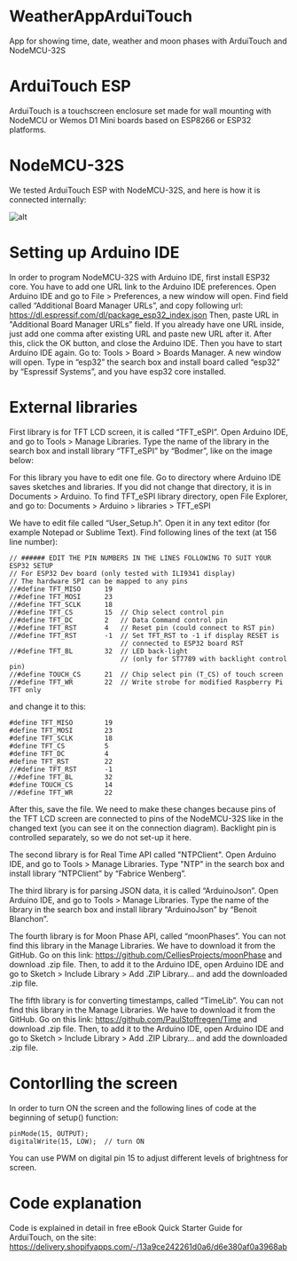 # WeatherAppArduiTouch
App for showing time, date, weather and moon phases with ArduiTouch and NodeMCU-32S

# ArduiTouch ESP
ArduiTouch is a touchscreen enclosure set made for wall mounting with NodeMCU or Wemos D1 Mini boards based on ESP8266 or ESP32 platforms.

# NodeMCU-32S
We tested ArduiTouch ESP with NodeMCU-32S, and here is how it is connected internally:

![alt](https://github.com/Slaveche90/WeatherAppArduiTouch/blob/master/ConnectionDiagram.jpg?raw=true)

# Setting up Arduino IDE

In order to program NodeMCU-32S with Arduino IDE, first install ESP32 core. You have to add one URL link to the Arduino IDE preferences. Open Arduino IDE and go to File > Preferences, a new window will open. Find field called “Additional Board Manager URLs”, and copy following url:
https://dl.espressif.com/dl/package_esp32_index.json 
Then, paste URL in "Additional Board Manager URLs” field. If you already have one URL inside, just add one comma after existing URL and paste new URL after it. After this, click the OK button, and close the Arduino IDE. 
Then you have to start Arduino IDE again. Go to: Tools > Board > Boards Manager. A new window will open. Type in “esp32” the search box and install board called “esp32” by “Espressif Systems”, and you have esp32 core installed.

# External libraries

First library is for TFT LCD screen, it is called “TFT_eSPI”. Open Arduino IDE, and go to Tools > Manage Libraries. Type the name of the library in the search box and install library “TFT_eSPI” by “Bodmer”, like on the image below:

For this library you have to edit one file. Go to directory where Arduino IDE saves sketches and libraries. If you did not change that directory, it is in Documents > Arduino. To find TFT_eSPI library directory, open File Explorer, and go to:
Documents > Arduino > libraries > TFT_eSPI 

We have to edit file called “User_Setup.h”. Open it in any text editor (for example Notepad or Sublime Text). 
Find following lines of the text (at 156 line number):
```
// ###### EDIT THE PIN NUMBERS IN THE LINES FOLLOWING TO SUIT YOUR ESP32 SETUP   
// For ESP32 Dev board (only tested with ILI9341 display)
// The hardware SPI can be mapped to any pins
//#define TFT_MISO		19
//#define TFT_MOSI		23
//#define TFT_SCLK		18
//#define TFT_CS		15	// Chip select control pin
//#define TFT_DC		2	// Data Command control pin
//#define TFT_RST		4	// Reset pin (could connect to RST pin)
//#define TFT_RST		-1	// Set TFT_RST to -1 if display RESET is 
							// connected to ESP32 board RST
//#define TFT_BL		32	// LED back-light 
							// (only for ST7789 with backlight control pin)
//#define TOUCH_CS		21	// Chip select pin (T_CS) of touch screen
//#define TFT_WR		22	// Write strobe for modified Raspberry Pi TFT only
```
and change it to this:
```
#define TFT_MISO		19
#define TFT_MOSI		23
#define TFT_SCLK		18
#define TFT_CS			5   
#define TFT_DC			4   
#define TFT_RST			22  
//#define TFT_RST		-1  
//#define TFT_BL		32  
#define TOUCH_CS		14     
//#define TFT_WR		22  
```  
After this, save the file. We need to make these changes because pins of the TFT LCD screen are connected to pins of the NodeMCU-32S like in the changed text (you can see it on the connection diagram). Backlight pin is controlled separately, so we do not set-up it here.

The second library is for Real Time API called "NTPClient". Open Arduino IDE, and go to Tools > Manage Libraries. Type "NTP" in the search box and install library “NTPClient” by “Fabrice Wenberg”.

The third library is for parsing JSON data, it is called “ArduinoJson”. Open Arduino IDE, and go to Tools > Manage Libraries. Type the name of the library in the search box and install library “ArduinoJson” by “Benoit Blanchon”.

The fourth library is for Moon Phase API, called “moonPhases”. You can not find this library in the Manage Libraries. We have to download it from the GitHub. Go on this link: https://github.com/CelliesProjects/moonPhase
and download .zip file. Then, to add it to the Arduino IDE, open Arduino IDE and go to Sketch > Include Library > Add .ZIP Library… and add the downloaded .zip file.

The fifth library is for converting timestamps, called “TimeLib”. You can not find this library in the Manage Libraries. We have to download it from the GitHub. Go on this link: https://github.com/PaulStoffregen/Time 
and download .zip file. Then, to add it to the Arduino IDE, open Arduino IDE and go to Sketch > Include Library > Add .ZIP Library… and add the downloaded .zip file.

# Contorlling the screen

In order to turn ON the screen and the following lines of code at the beginning of setup() function:
```
pinMode(15, OUTPUT);    
digitalWrite(15, LOW);  // turn ON
```

You can use PWM on digital pin 15 to adjust different levels of brightness for screen.

# Code explanation

Code is explained in detail in free eBook Quick Starter Guide for ArduiTouch, on the site: https://delivery.shopifyapps.com/-/13a9ce242261d0a6/d6e380af0a3968ab